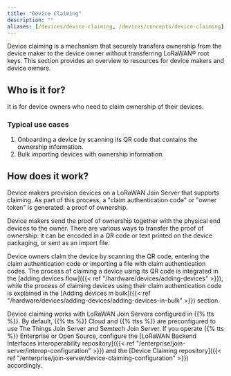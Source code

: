 ```yaml
---
title: "Device Claiming"
description: ""
aliases: [/devices/device-claiming, /devices/concepts/device-claiming]
---
```


Device claiming is a mechanism that securely transfers ownership from the device maker to the device owner without transferring LoRaWAN® root keys. This section provides an overview to resources for device makers and device owners.

<!--more-->

## Who is it for?

It is for device owners who need to claim ownership of their devices.

### Typical use cases

1. Onboarding a device by scanning its QR code that contains the ownership information.
2. Bulk importing devices with ownership information.

## How does it work?

Device makers provision devices on a LoRaWAN Join Server that supports claiming. As part of this process, a "claim authentication code" or "owner token" is generated: a proof of ownership.

Device makers send the proof of ownership together with the physical end devices to the owner. There are various ways to transfer the proof of ownership: it can be encoded in a QR code or text printed on the device packaging, or sent as an import file.

Device owners claim the device by scanning the QR code, entering the claim authentication code or importing a file with claim authentication codes. The process of claiming a device using its QR code is integrated in the [adding devices flow]({{< ref "/hardware/devices/adding-devices" >}}), while the process of claiming devices using their claim authentication code is explained in the [Adding devices in bulk]({{< ref "/hardware/devices/adding-devices/adding-devices-in-bulk" >}}) section.

Device claiming works with LoRaWAN Join Servers configured in {{% tts %}}. By default, {{% tts %}} Cloud and {{% ttss %}} are preconfigured to use The Things Join Server and Semtech Join Server. If you operate {{% tts %}} Enterprise or Open Source, configure the [LoRaWAN Backend Interfaces interoperability repository]({{< ref "/enterprise/join-server/interop-configuration" >}}) and the [Device Claiming repository]({{< ref "/enterprise/join-server/device-claiming-configuration" >}}) accordingly.
